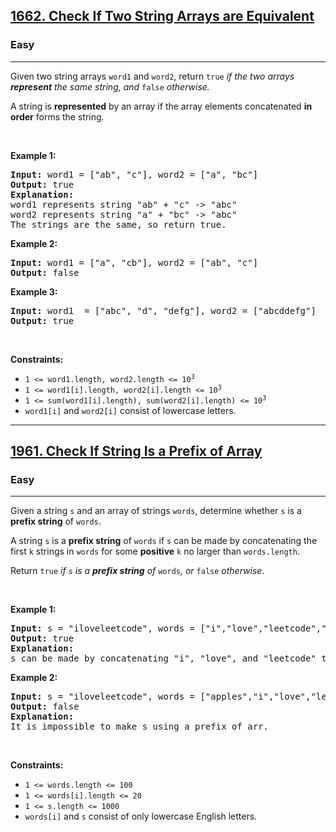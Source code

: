 <h2><a href="https://leetcode.com/problems/check-if-two-string-arrays-are-equivalent/">1662. Check If Two String Arrays are Equivalent</a></h2><h3>Easy</h3><hr><div><p>Given two string arrays <code>word1</code> and <code>word2</code>, return<em> </em><code>true</code><em> if the two arrays <strong>represent</strong> the same string, and </em><code>false</code><em> otherwise.</em></p>

<p>A string is <strong>represented</strong> by an array if the array elements concatenated <strong>in order</strong> forms the string.</p>

<p>&nbsp;</p>
<p><strong class="example">Example 1:</strong></p>

<pre><strong>Input:</strong> word1 = ["ab", "c"], word2 = ["a", "bc"]
<strong>Output:</strong> true
<strong>Explanation:</strong>
word1 represents string "ab" + "c" -&gt; "abc"
word2 represents string "a" + "bc" -&gt; "abc"
The strings are the same, so return true.</pre>

<p><strong class="example">Example 2:</strong></p>

<pre><strong>Input:</strong> word1 = ["a", "cb"], word2 = ["ab", "c"]
<strong>Output:</strong> false
</pre>

<p><strong class="example">Example 3:</strong></p>

<pre><strong>Input:</strong> word1  = ["abc", "d", "defg"], word2 = ["abcddefg"]
<strong>Output:</strong> true
</pre>

<p>&nbsp;</p>
<p><strong>Constraints:</strong></p>

<ul>
	<li><code>1 &lt;= word1.length, word2.length &lt;= 10<sup>3</sup></code></li>
	<li><code>1 &lt;= word1[i].length, word2[i].length &lt;= 10<sup>3</sup></code></li>
	<li><code>1 &lt;= sum(word1[i].length), sum(word2[i].length) &lt;= 10<sup>3</sup></code></li>
	<li><code>word1[i]</code> and <code>word2[i]</code> consist of lowercase letters.</li>
</ul>
</div>

<hr>

<h2><a href="https://leetcode.com/problems/check-if-string-is-a-prefix-of-array/">1961. Check If String Is a Prefix of Array</a></h2><h3>Easy</h3><hr><div><p>Given a string <code>s</code> and an array of strings <code>words</code>, determine whether <code>s</code> is a <strong>prefix string</strong> of <code>words</code>.</p>

<p>A string <code>s</code> is a <strong>prefix string</strong> of <code>words</code> if <code>s</code> can be made by concatenating the first <code>k</code> strings in <code>words</code> for some <strong>positive</strong> <code>k</code> no larger than <code>words.length</code>.</p>

<p>Return <code>true</code><em> if </em><code>s</code><em> is a <strong>prefix string</strong> of </em><code>words</code><em>, or </em><code>false</code><em> otherwise</em>.</p>

<p>&nbsp;</p>
<p><strong class="example">Example 1:</strong></p>

<pre><strong>Input:</strong> s = "iloveleetcode", words = ["i","love","leetcode","apples"]
<strong>Output:</strong> true
<strong>Explanation:</strong>
s can be made by concatenating "i", "love", and "leetcode" together.
</pre>

<p><strong class="example">Example 2:</strong></p>

<pre><strong>Input:</strong> s = "iloveleetcode", words = ["apples","i","love","leetcode"]
<strong>Output:</strong> false
<strong>Explanation:</strong>
It is impossible to make s using a prefix of arr.</pre>

<p>&nbsp;</p>
<p><strong>Constraints:</strong></p>

<ul>
	<li><code>1 &lt;= words.length &lt;= 100</code></li>
	<li><code>1 &lt;= words[i].length &lt;= 20</code></li>
	<li><code>1 &lt;= s.length &lt;= 1000</code></li>
	<li><code>words[i]</code> and <code>s</code> consist of only lowercase English letters.</li>
</ul>
</div>